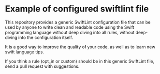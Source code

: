 # Example of configured swiftlint file
This repository provides a generic SwiftLint configuration file that can be used by anyone to write clean and readable code using the Swift programming language without deep diving into all rules, without deep-diving into the configuration itself.

It is a good way to improve the quality of your code, as well as to learn new swift language tips.

If you think a rule (opt_in or custom) should be in this generic SwiftLint file, send a pull request with suggestions.
